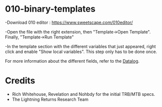 # 010-binary-templates

-Download 010 editor : https://www.sweetscape.com/010editor/

-Open the file with the right extension, then "Template->Open Template". Finally, "Template->Run Template"

-In the template section with the different variables that just appeared, right click and enable "Show local variables". This step only has to be done once.

For more information about the different fields, refer to the [Datalog](https://github.com/LR-Research-Team/Datalog).

# Credits

* Rich Whitehouse, Revelation and Nohbdy for the initial TRB/MTB specs.
* The Lightning Returns Research Team

